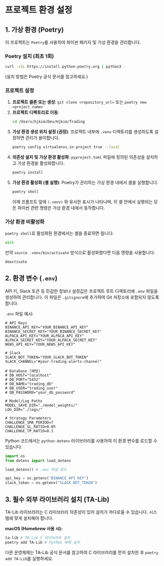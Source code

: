 # 프로젝트 환경 설정

## 1. 가상 환경 (Poetry)

이 프로젝트는 `Poetry`를 사용하여 파이썬 패키지 및 가상 환경을 관리합니다.

### Poetry 설치 (최초 1회)

```bash
curl -sSL https://install.python-poetry.org | python3 -
```
(설치 방법은 Poetry 공식 문서를 참고하세요.)

### 프로젝트 설정

1.  **프로젝트 클론 또는 생성**: `git clone <repository_url>` 또는 `poetry new <project_name>`
2.  **프로젝트 디렉토리로 이동**:
    ```bash
    cd /Users/hjkim/Dev/Hjkim/Trading
    ```
3.  **가상 환경 생성 위치 설정 (권장)**:
    프로젝트 내부에 `.venv` 디렉토리를 생성하도록 설정하면 관리가 용이합니다.
    ```bash
    poetry config virtualenvs.in-project true --local
    ```
4.  **의존성 설치 및 가상 환경 활성화**:
    `pyproject.toml` 파일에 정의된 의존성을 설치하고 가상 환경을 활성화합니다.
    ```bash
    poetry install
    ```
5.  **가상 환경 활성화 (셸 실행)**:
    Poetry가 관리하는 가상 환경 내에서 셸을 실행합니다.
    ```bash
    poetry shell
    ```
    이제 프롬프트 앞에 `(.venv)` 와 유사한 표시가 나타나며, 이 셸 안에서 실행되는 모든 파이썬 관련 명령은 가상 환경 내에서 동작합니다.

### 가상 환경 비활성화

`poetry shell`로 활성화된 환경에서는 셸을 종료하면 됩니다:

```bash
exit
```

만약 `source .venv/bin/activate` 방식으로 활성화했다면 다음 명령을 사용합니다:

```bash
deactivate
```

## 2. 환경 변수 (`.env`)

API 키, Slack 토큰 등 민감한 정보나 설정값은 프로젝트 루트 디렉토리에 `.env` 파일을 생성하여 관리합니다. 이 파일은 `.gitignore`에 추가하여 Git 저장소에 포함되지 않도록 합니다.

`.env` 파일 예시:

```dotenv
# API Keys
BINANCE_API_KEY="YOUR_BINANCE_API_KEY"
BINANCE_SECRET_KEY="YOUR_BINANCE_SECRET_KEY"
ALPACA_API_KEY="YOUR_ALPACA_API_KEY"
ALPACA_SECRET_KEY="YOUR_ALPACA_SECRET_KEY"
NEWS_API_KEY="YOUR_NEWS_API_KEY"

# Slack
SLACK_BOT_TOKEN="YOUR_SLACK_BOT_TOKEN"
SLACK_CHANNEL="#your-trading-alerts-channel"

# Database (예정)
# DB_HOST="localhost"
# DB_PORT="5432"
# DB_NAME="trading_db"
# DB_USER="trading_user"
# DB_PASSWORD="your_db_password"

# Model/Log Paths
MODEL_SAVE_DIR="./model_weights/"
LOG_DIR="./logs/"

# Strategy Parameters
CHALLENGE_SMA_PERIOD=7
CHALLENGE_SL_RATIO=0.05
CHALLENGE_TP_RATIO=0.1
```

Python 코드에서는 `python-dotenv` 라이브러리를 사용하여 이 환경 변수를 로드할 수 있습니다.

```python
import os
from dotenv import load_dotenv

load_dotenv() # .env 파일 로드

api_key = os.getenv("BINANCE_API_KEY")
slack_token = os.getenv("SLACK_BOT_TOKEN")
```

## 3. 필수 외부 라이브러리 설치 (TA-Lib)

TA-Lib 라이브러리는 C 라이브러리 의존성이 있어 설치가 까다로울 수 있습니다. 시스템에 맞게 설치해야 합니다.

**macOS (Homebrew 사용 시):**

```bash
ta-lib # TA-Lib C 라이브러리 설치
poetry add TA-Lib # Python 래퍼 설치
```

다른 운영체제는 TA-Lib 공식 문서를 참고하여 C 라이브러리를 먼저 설치한 후 `poetry add TA-Lib`를 실행하세요. 